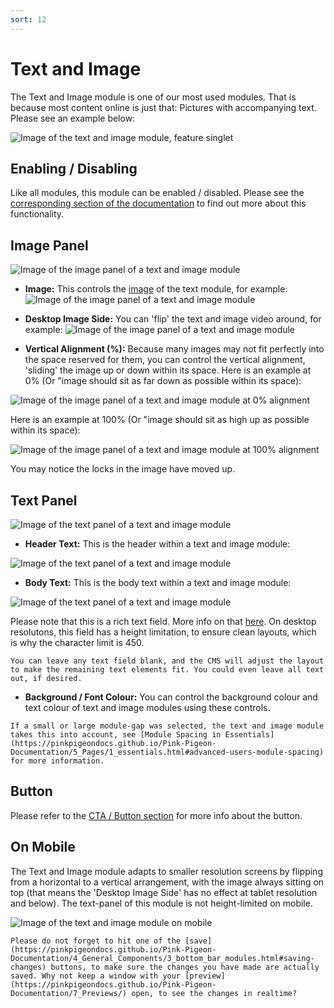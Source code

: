 ```yaml
---
sort: 12
---
```


# Text and Image

The Text and Image module is one of our most used modules. That is because most content online is just that: Pictures with accompanying text. Please see an example below:

![Image of the text and image module, feature singlet](https://raw.githubusercontent.com/pinkpigeondocs/Pink-Pigeon-Documentation/master/docs/6_Modules/images/12_text_and_image_online.png)

## Enabling / Disabling

Like all modules, this module can be enabled / disabled. Please see the [corresponding section of the documentation][endis] to find out more about this functionality.

[endis]: https://pinkpigeondocs.github.io/Pink-Pigeon-Documentation/4_General_Components/4_enabling_disabling_modules.html

## Image Panel

![Image of the image panel of a text and image module](https://raw.githubusercontent.com/pinkpigeondocs/Pink-Pigeon-Documentation/master/docs/6_Modules/images/12_text_and_image_image_panel_all.png)

- **Image:** This controls the [image](https://pinkpigeondocs.github.io/Pink-Pigeon-Documentation/4_General_Components/2_image_picker.html) of the text module, for example: ![Image of the image panel of a text and image module](https://raw.githubusercontent.com/pinkpigeondocs/Pink-Pigeon-Documentation/master/docs/6_Modules/images/12_text_and_image_image_panel.png)

- **Desktop Image Side:** You can 'flip' the text and image video around, for example: ![Image of the image panel of a text and image module](https://raw.githubusercontent.com/pinkpigeondocs/Pink-Pigeon-Documentation/master/docs/6_Modules/images/12_text_and_image_image_on_right.png)

- **Vertical Alignment (%):** Because many images may not fit perfectly into the space reserved for them, you can control the vertical alignment, 'sliding' the image up or down within its space. Here is an example at 0% (Or "image should sit as far down as possible within its space):

![Image of the image panel of a text and image module at 0% alignment](https://raw.githubusercontent.com/pinkpigeondocs/Pink-Pigeon-Documentation/master/docs/6_Modules/images/12_text_and_image_0_percent.png)

Here is an example at 100% (Or "image should sit as high up as possible within its space):

![Image of the image panel of a text and image module at 100% alignment](https://raw.githubusercontent.com/pinkpigeondocs/Pink-Pigeon-Documentation/master/docs/6_Modules/images/12_text_and_image_100_percent.png)

You may notice the locks in the image have moved up.

## Text Panel

![Image of the text panel of a text and image module](https://raw.githubusercontent.com/pinkpigeondocs/Pink-Pigeon-Documentation/master/docs/6_Modules/images/12_text_and_image_text_panel.png)

- **Header Text:** This is the header within a text and image module:

![Image of the text panel of a text and image module](https://raw.githubusercontent.com/pinkpigeondocs/Pink-Pigeon-Documentation/master/docs/6_Modules/images/12_text_and_image_text_panel_header.png)

- **Body Text:** This is the body text within a text and image module:

![Image of the text panel of a text and image module](https://raw.githubusercontent.com/pinkpigeondocs/Pink-Pigeon-Documentation/master/docs/6_Modules/images/12_text_and_image_text_panel_body.png)

Please note that this is a rich text field. More info on that [here](https://pinkpigeondocs.github.io/Pink-Pigeon-Documentation/4_General_Components/6_rich_text_editing.html).
On desktop resolutons, this field has a height limitation, to ensure clean layouts, which is why the character limit is 450.

```tip
You can leave any text field blank, and the CMS will adjust the layout to make the remaining text elements fit. You could even leave all text out, if desired.
```

- **Background / Font Colour:** You can control the background colour and text colour of text and image modules using these controls.

```tip
If a small or large module-gap was selected, the text and image module takes this into account, see [Module Spacing in Essentials](https://pinkpigeondocs.github.io/Pink-Pigeon-Documentation/5_Pages/1_essentials.html#advanced-users-module-spacing) for more information.
```

## Button

Please refer to the [CTA / Button section](https://pinkpigeondocs.github.io/Pink-Pigeon-Documentation/4_General_Components/5_CTA_button.html) for more info about the button.

## On Mobile

The Text and Image module adapts to smaller resolution screens by flipping from a horizontal to a vertical arrangement, with the image always sitting on top (that means the 'Desktop Image Side' has no effect at tablet resolution and below).
The text-panel of this module is not height-limited on mobile.

![Image of the text and image module on mobile](https://raw.githubusercontent.com/pinkpigeondocs/Pink-Pigeon-Documentation/master/docs/6_Modules/images/12_text_and_image_mobile.png)

```tip
Please do not forget to hit one of the [save](https://pinkpigeondocs.github.io/Pink-Pigeon-Documentation/4_General_Components/3_bottom_bar_modules.html#saving-changes) buttons, to make sure the changes you have made are actually saved. Why not keep a window with your [preview](https://pinkpigeondocs.github.io/Pink-Pigeon-Documentation/7_Previews/) open, to see the changes in realtime?
```